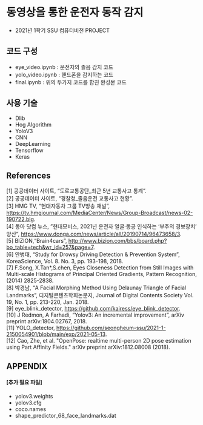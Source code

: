 # 동영상을 통한 운전자 동작 감지
* 2021년 1학기 SSU 컴퓨터비전 PROJECT

## 코드 구성
  - eye_video.ipynb : 운전자의 졸음 감지 코드
  - yolo_video.ipynb : 핸드폰을 감지하는 코드
  - final.ipynb : 위의 두가지 코드를 합친 완성본 코드

## 사용 기술
* Dlib
* Hog Algorithm
* YoloV3
* CNN
* DeepLearning
* Tensorflow
* Keras

## References
[1]	공공데이터 사이트, “도로교통공단_최근 5년 교통사고 통계”.  
[2]	공공데이터 사이트, “경찰청_졸음운전 교통사고 현황”.  
[3]	HMG TV, “현대자동차 그룹 TV방송 채널”, https://tv.hmgjournal.com/MediaCenter/News/Group-Broadcast/news-02-190722.blg.  
[4]	동아 닷컴 뉴스, ”현대모비스, 2021년 운전자 얼굴·동공 인식하는 ‘부주의 경보장치’ 양산”, https://www.donga.com/news/article/all/20190714/96473658/3.  	  
[5]	BIZION,“Brain4cars”, http://www.bizion.com/bbs/board.php?bo_table=tech&wr_id=257&page=7.  
[6]	안병태, “Study for Drowsy Driving Detection & Prevention System”, KoreaScience, Vol. 8. No. 3, pp. 193-198, 2018.  
[7]	F.Song, X.Tan*,S.chen, Eyes Closeness Detection from Still Images with Multi-scale Histograms of Principal Oriented Gradients, Pattern Recognition, (2014) 2825-2838.  
[8]	박경남, “A Facial Morphing Method Using Delaunay Triangle of Facial Landmarks”, 디지털콘텐츠학회논문지, Journal of Digital Contents Society Vol. 19, No. 1, pp. 213-220, Jan. 2018.  
[9]	eye_blink_detector, https://github.com/kairess/eye_blink_detector.  
[10]	J Redmon, A Farhadi, “Yolov3: An incremental improvement”, arXiv preprint arXiv:1804.02767, 2018.  
[11]	YOLO_detector, https://github.com/seongheum-ssu/2021-1-2150054901/blob/main/exp/2021-05-13.  
[12]	Cao, Zhe, et al. "OpenPose: realtime multi-person 2D pose estimation using Part Affinity Fields." arXiv preprint arXiv:1812.08008 (2018).  

## APPENDIX
#### [추가 필요 파일]
  - yolov3.weights
  - yolov3.cfg
  - coco.names
  - shape_predictor_68_face_landmarks.dat
